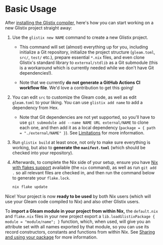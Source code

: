 # Basic Usage

After [installing the Glistix compiler,](./installation.md) here's how you can start working on a new Glistix project straight away:

1. Use the `glistix new NAME` command to create a new Glistix project.
    - This command will set (almost) everything up for you, including initialize a Git repository, initialize the project structure (`gleam.toml`, `src/`, `test/` etc.), prepare essential `*.nix` files, and even clone Glistix's standard library to `external/stdlib` as a Git submodule (this is a workaround which is currently needed while we don't have Git dependencies!).

    - Note that we currently **do not generate a GitHub Actions CI workflow file**. We'd love a contribution to get this going!

2. You can edit `src` to customize the Gleam code, as well as edit `gleam.toml` to your liking. You can use `glistix add name` to add a dependency from Hex.

    - Note that Git dependencies are not yet supported, so you'll have to use `git submodule add --name NAME URL external/NAME` to clone each one, and then add it as a local dependency (`package = { path = "./external/NAME" }`). See [Limitations](../about/limitations.md) for more information.

3. Run `glistix build` at least once, not only to make sure everything is working, but also to **generate the `manifest.toml`** (which should be checked into your repository).

4. Afterwards, to complete the Nix side of your setup, ensure you have [Nix with flakes support](https://wiki.nixos.org/wiki/Flakes) available (the `nix` command), as well as run `git add .` so all relevant files are checked in, and then run the command below to generate your `flake.lock`.

    ```sh
    nix flake update
    ```

Nice! Your project is now **ready to be used** by both Nix users (which will use your Gleam code compiled to Nix) and also other Glistix users.

To **import a Gleam module in your project from within Nix,** the `default.nix` and `flake.nix` files in your new project export a `lib.loadGlistixPackage { module = "module/name"; }` function, which, when used, will give you an attribute set with all names exported by that module, so you can use its record constructors, constants and functions from within Nix. See [Sharing and using your package](../using-compiler/sharing-package.md) for more information.
